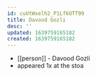 ```yaml
---
id: cuUtWxelh2_P1Lf6OTT99
title: Davood Gozli
desc: ''
updated: 1639759165182
created: 1639759165182
---
```



- [[person]] - Davood Gozli
- appeared 1x at the stoa
